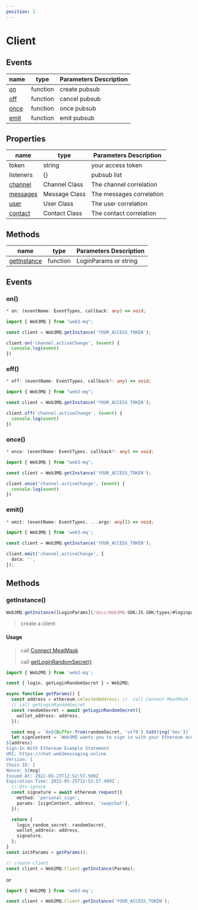 ```yaml
---
position: 2
---
```


# Client

## Events

| name                                         | type     | Parameters Description |
| -------------------------------------------- | -------- | ---------------------- |
| [on](/docs/Web3MQ-SDK/JS-SDK/client/#on)     | function | create pubsub          |
| [off](/docs/Web3MQ-SDK/JS-SDK/client/#off)   | function | cancel pubsub          |
| [once](/docs/Web3MQ-SDK/JS-SDK/client/#once) | function | once pubsub            |
| [emit](/docs/Web3MQ-SDK/JS-SDK/client/#emit) | function | emit pubsub            |

## Properties

| name                                        | type          | Parameters Description   |
| ------------------------------------------- | ------------- | ------------------------ |
| token                                       | string        | your access token        |
| listeners                                   | {}            | pubsub list              |
| [channel](/docs/Web3MQ-SDK/JS-SDK/channel)  | Channel Class | The channel correlation  |
| [messages](/docs/Web3MQ-SDK/JS-SDK/message) | Message Class | The messages correlation |
| [user](/docs/Web3MQ-SDK/JS-SDK/user)        | User Class    | The user correlation     |
| [contact](/docs/Web3MQ-SDK/JS-SDK/contact)  | Contact Class | The contact correlation  |

## Methods

| name                                                       | type     | Parameters Description |
| ---------------------------------------------------------- | -------- | ---------------------- |
| [getInstance](/docs/Web3MQ-SDK/JS-SDK/client/#getInstance) | function | LoginParams or string  |

## Events

### on()

```typescript
* on: (eventName: EventTypes, callback: any) => void;
```

```typescript
import { Web3MQ } from "web3-mq";

const client = Web3MQ.getInstance('YOUR_ACCESS_TOKEN');

client.on('channel.activeChange', (event) {
  console.log(event)
})
```

### off()

```typescript
* off: (eventName: EventTypes, callback?: any) => void;
```

```typescript
import { Web3MQ } from "web3-mq";

const client = Web3MQ.getInstance('YOUR_ACCESS_TOKEN');

client.off('channel.activeChange', (event) {
  console.log(event)
})
```

### once()

```typescript
* once: (eventName: EventTypes, callback?: any) => void;
```

```typescript
import { Web3MQ } from "web3-mq";

const client = Web3MQ.getInstance('YOUR_ACCESS_TOKEN');

client.once('channel.activeChange', (event) {
  console.log(event)
})
```

### emit()

```typescript
* emit: (eventName: EventTypes, ...args: any[]) => void;
```

```typescript
import { Web3MQ } from 'web3-mq';

const client = Web3MQ.getInstance('YOUR_ACCESS_TOKEN');

client.emit('channel.activeChange', {
  data: '',
});
```

## Methods

### getInstance()

```typescript
Web3MQ.getInstance([LoginParams](/docs/Web3MQ-SDK/JS-SDK/types/#loginparams) | token: string);
```

> create a client

#### Usage

> call [Connect MeatMask](/docs/Web3MQ-SDK/JS-SDK/quickStart/#connect-metamask)
>
> call [getLoginRandomSecret()](/docs/Web3MQ-SDK/JS-SDK/utils/#getloginrandomsecret)

```typescript
import { Web2MQ } from 'web3-mq';

const { login, getLoginRandomSecret } = Web2MQ;

async function getParams() {
  const address = ethereum.selectedAddress; //  call Connect MeatMask
  // call getLoginRandomSecret
  const randomSecret = await getLoginRandomSecret({
    wallet_address: address,
  });

  const msg = `0x${Buffer.from(randomSecret, 'utf8').toString('hex')}`;
  let signContent = `Web3MQ wants you to sign in with your Ethereum account:
${address}
Sign-In With Ethereum Example Statement
URI: https://chat.web3messaging.online
Version: 1
Chain ID: 1
Nonce: ${msg}
Issued At: 2022-05-23T12:52:57.500Z
Expiration Time: 2022-05-25T12:52:57.489Z`;
  // @ts-ignore
  const signature = await ethereum.request({
    method: 'personal_sign',
    params: [signContent, address, 'swapchat'],
  });

  return {
    login_random_secret: randomSecret,
    wallet_address: address,
    signature,
  };
}
const initParams = getParams();

// create client
const client = Web2MQ.Client.getInstance(Params);
```

or

```typescript
import { Web2MQ } from 'web3-mq';

const client = Web2MQ.Client.getInstance('YOUR_ACCESS_TOKEN');
```
